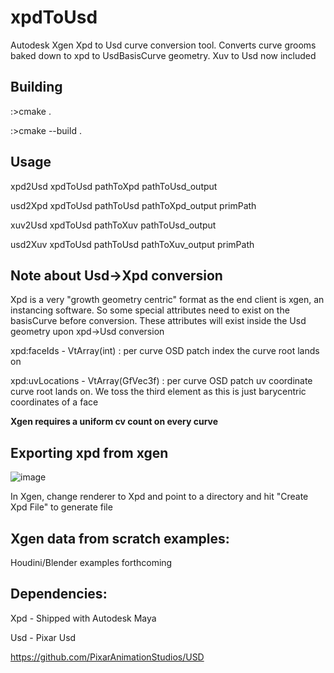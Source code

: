 # xpdToUsd
Autodesk Xgen Xpd to Usd curve conversion tool. Converts curve grooms baked down to xpd to UsdBasisCurve geometry. Xuv to Usd now included

## Building

:>cmake .

:>cmake --build .

## Usage

xpd2Usd
xpdToUsd pathToXpd pathToUsd_output

usd2Xpd
xpdToUsd pathToUsd pathToXpd_output primPath

xuv2Usd
xpdToUsd pathToXuv pathToUsd_output

usd2Xuv
xpdToUsd pathToUsd pathToXuv_output primPath

## Note about Usd->Xpd conversion
Xpd is a very "growth geometry centric" format as the end client is xgen, an instancing software. So some special attributes need to exist on the basisCurve before conversion. These attributes will exist inside the Usd geometry upon xpd->Usd conversion

xpd:faceIds - VtArray(int) : per curve OSD patch index the curve root lands on
  
xpd:uvLocations - VtArray(GfVec3f) : per curve OSD patch uv coordinate curve root lands on. We toss the third element as this is just barycentric coordinates of a face

**Xgen requires a uniform cv count on every curve**

## Exporting xpd from xgen

![image](https://user-images.githubusercontent.com/83418742/188806885-3a791561-4cd7-420c-a48e-25ca00f5f447.png)

In Xgen, change renderer to Xpd and point to a directory and hit "Create Xpd File" to generate file

## Xgen data from scratch examples:

Houdini/Blender examples forthcoming

## Dependencies:

Xpd - Shipped with Autodesk Maya

Usd - Pixar Usd

https://github.com/PixarAnimationStudios/USD

